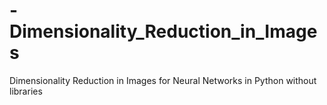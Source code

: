 # -Dimensionality_Reduction_in_Images
Dimensionality Reduction in Images for Neural Networks in Python without libraries
